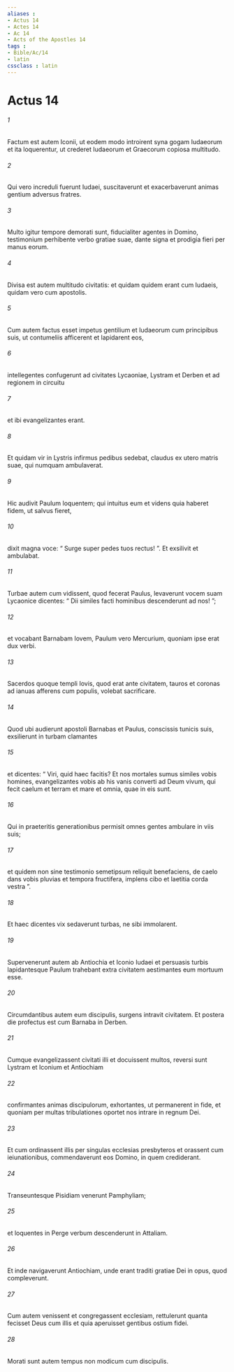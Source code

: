 ```yaml
---
aliases : 
- Actus 14
- Actes 14
- Ac 14
- Acts of the Apostles 14
tags : 
- Bible/Ac/14
- latin
cssclass : latin
---
```


# Actus 14

###### 1
Factum est autem Iconii, ut eodem modo introirent syna gogam Iudaeorum et ita loquerentur, ut crederet Iudaeorum et Graecorum copiosa multitudo. 
###### 2
Qui vero increduli fuerunt Iudaei, suscitaverunt et exacerbaverunt animas gentium adversus fratres. 
###### 3
Multo igitur tempore demorati sunt, fiducialiter agentes in Domino, testimonium perhibente verbo gratiae suae, dante signa et prodigia fieri per manus eorum. 
###### 4
Divisa est autem multitudo civitatis: et quidam quidem erant cum Iudaeis, quidam vero cum apostolis. 
###### 5
Cum autem factus esset impetus gentilium et Iudaeorum cum principibus suis, ut contumeliis afficerent et lapidarent eos, 
###### 6
intellegentes confugerunt ad civitates Lycaoniae, Lystram et Derben et ad regionem in circuitu 
###### 7
et ibi evangelizantes erant.
###### 8
Et quidam vir in Lystris infirmus pedibus sedebat, claudus ex utero matris suae, qui numquam ambulaverat. 
###### 9
Hic audivit Paulum loquentem; qui intuitus eum et videns quia haberet fidem, ut salvus fieret, 
###### 10
dixit magna voce: “ Surge super pedes tuos rectus! ”. Et exsilivit et ambulabat. 
###### 11
Turbae autem cum vidissent, quod fecerat Paulus, levaverunt vocem suam Lycaonice dicentes: “ Dii similes facti hominibus descenderunt ad nos! ”; 
###### 12
et vocabant Barnabam Iovem, Paulum vero Mercurium, quoniam ipse erat dux verbi.
###### 13
Sacerdos quoque templi Iovis, quod erat ante civitatem, tauros et coronas ad ianuas afferens cum populis, volebat sacrificare. 
###### 14
Quod ubi audierunt apostoli Barnabas et Paulus, conscissis tunicis suis, exsilierunt in turbam clamantes 
###### 15
et dicentes: “ Viri, quid haec facitis? Et nos mortales sumus similes vobis homines, evangelizantes vobis ab his vanis converti ad Deum vivum, qui fecit caelum et terram et mare et omnia, quae in eis sunt. 
###### 16
Qui in praeteritis generationibus permisit omnes gentes ambulare in viis suis; 
###### 17
et quidem non sine testimonio semetipsum reliquit benefaciens, de caelo dans vobis pluvias et tempora fructifera, implens cibo et laetitia corda vestra ”. 
###### 18
Et haec dicentes vix sedaverunt turbas, ne sibi immolarent. 
###### 19
Supervenerunt autem ab Antiochia et Iconio Iudaei et persuasis turbis lapidantesque Paulum trahebant extra civitatem aestimantes eum mortuum esse. 
###### 20
Circumdantibus autem eum discipulis, surgens intravit civitatem. Et postera die profectus est cum Barnaba in Derben.
###### 21
Cumque evangelizassent civitati illi et docuissent multos, reversi sunt Lystram et Iconium et Antiochiam 
###### 22
confirmantes animas discipulorum, exhortantes, ut permanerent in fide, et quoniam per multas tribulationes oportet nos intrare in regnum Dei. 
###### 23
Et cum ordinassent illis per singulas ecclesias presbyteros et orassent cum ieiunationibus, commendaverunt eos Domino, in quem crediderant. 
###### 24
Transeuntesque Pisidiam venerunt Pamphyliam; 
###### 25
et loquentes in Perge verbum descenderunt in Attaliam. 
###### 26
Et inde navigaverunt Antiochiam, unde erant traditi gratiae Dei in opus, quod compleverunt.
###### 27
Cum autem venissent et congregassent ecclesiam, rettulerunt quanta fecisset Deus cum illis et quia aperuisset gentibus ostium fidei. 
###### 28
Morati sunt autem tempus non modicum cum discipulis.
